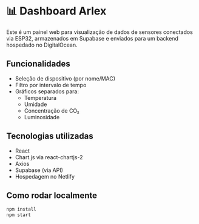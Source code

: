 # 📊 Dashboard Arlex

Este é um painel web para visualização de dados de sensores conectados via ESP32, armazenados em Supabase e enviados para um backend hospedado no DigitalOcean.

## Funcionalidades

- Seleção de dispositivo (por nome/MAC)
- Filtro por intervalo de tempo
- Gráficos separados para:
  - Temperatura
  - Umidade
  - Concentração de CO₂
  - Luminosidade

## Tecnologias utilizadas

- React
- Chart.js via react-chartjs-2
- Axios
- Supabase (via API)
- Hospedagem no Netlify

## Como rodar localmente

```bash
npm install
npm start
